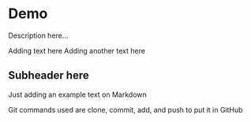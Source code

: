# Demo

Description here...

Adding text here
Adding another text here 


## Subheader here

Just adding an example text on Markdown

Git commands used are clone, commit, add, and push to put it in GitHub

